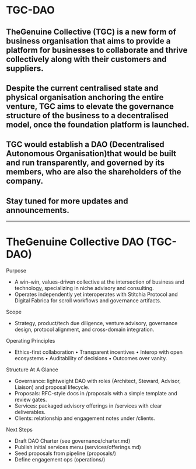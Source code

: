 # TGC-DAO

## TheGenuine Collective (TGC) is a new form of business organisation that aims to provide a platform for businesses to collaborate and thrive collectively along with their customers and suppliers.

## Despite the current centralised state and physical organisation anchoring the entire venture, TGC aims to elevate the governance structure of the business to a decentralised model, once the foundation platform is launched.

## TGC would establish a DAO (Decentralised Autonomous Organisation)that would be built and run transparently, and governed by its members, who are also the shareholders of the company.

## Stay tuned for more updates and announcements.


---
# TheGenuine Collective DAO (TGC-DAO)

Purpose
- A win–win, values-driven collective at the intersection of business and technology, specializing in niche advisory and consulting.
- Operates independently yet interoperates with Stitchia Protocol and Digital Fabrica for scroll workflows and governance artifacts.

Scope
- Strategy, product/tech due diligence, venture advisory, governance design, protocol alignment, and cross-domain integration.

Operating Principles
- Ethics-first collaboration • Transparent incentives • Interop with open ecosystems • Auditability of decisions • Outcomes over vanity.

Structure At A Glance
- Governance: lightweight DAO with roles (Architect, Steward, Advisor, Liaison) and proposal lifecycle.
- Proposals: RFC-style docs in /proposals with a simple template and review gates.
- Services: packaged advisory offerings in /services with clear deliverables.
- Clients: relationship and engagement notes under /clients.

Next Steps
- Draft DAO Charter (see governance/charter.md)
- Publish initial services menu (services/offerings.md)
- Seed proposals from pipeline (proposals/)
- Define engagement ops (operations/)


